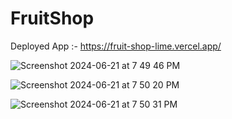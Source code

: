 # FruitShop

Deployed App :- https://fruit-shop-lime.vercel.app/

![Screenshot 2024-06-21 at 7 49 46 PM](https://github.com/neelamkoli06/FruitShop/assets/85050864/5b7952a5-fe6a-4390-affa-14a10ed0271b)

![Screenshot 2024-06-21 at 7 50 20 PM](https://github.com/neelamkoli06/FruitShop/assets/85050864/b8a2f1a9-9f3e-4e11-a3b3-e84cadb94a6a)

![Screenshot 2024-06-21 at 7 50 31 PM](https://github.com/neelamkoli06/FruitShop/assets/85050864/611b3a8e-ccbb-4ae2-a6ea-cf24f764ceb7)

